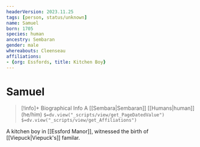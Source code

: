 ```yaml
---
headerVersion: 2023.11.25
tags: [person, status/unknown]
name: Samuel
born: 1705
species: human
ancestry: Sembaran
gender: male
whereabouts: Cleenseau
affiliations:
- {org: Essfords, title: Kitchen Boy}
---
```

# Samuel
>[!info]+ Biographical Info
> A [[Sembara|Sembaran]] [[Humans|human]] (he/him)
> `$=dv.view("_scripts/view/get_PageDatedValue")`
> `$=dv.view("_scripts/view/get_Affiliations")`

A kitchen boy in [[Essford Manor]], witnessed the birth of [[Viepuck|Viepuck's]] familar.